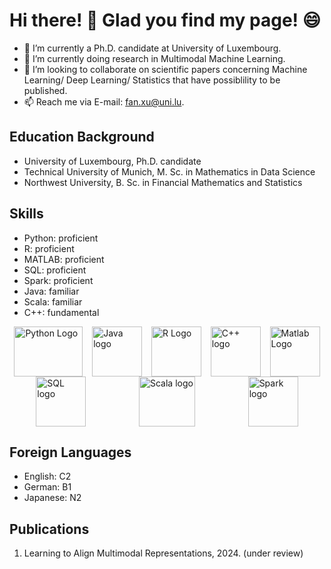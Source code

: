 # Hi there! 👋 Glad you find my page! :smile:


- 🔭 I’m currently a Ph.D. candidate at University of Luxembourg.
- 🌱 I’m currently doing research in Multimodal Machine Learning.
- 👯 I’m looking to collaborate on scientific papers concerning Machine Learning/ Deep Learning/ Statistics that have possiblility to be published.
- 📫 Reach me via E-mail: fan.xu@uni.lu.

## Education Background
- University of Luxembourg, Ph.D. candidate
- Technical University of Munich, M. Sc. in Mathematics in Data Science
- Northwest University, B. Sc. in Financial Mathematics and Statistics

## Skills
- Python: proficient
- R: proficient
- MATLAB: proficient
- SQL: proficient
- Spark: proficient
- Java: familiar
- Scala: familiar
- C++: fundamental
<div style="display: flex; align-items: center; justify-content: space-around; flex-wrap: wrap;">
<a href="https://www.python.org"><img src="https://www.python.org/static/community_logos/python-logo-generic.svg" alt="Python Logo" width="110" height="80"></a>
<a href="https://www.java.com/en/"><img src="https://de.wikipedia.org/wiki/Datei:Java-Logo.svg" alt="Java logo" width="80" height="80"></a>
<a href="https://www.r-project.org"><img src="https://www.r-project.org/logo/Rlogo.svg" alt="R Logo" width="80" height="80"></a>
<a href="https://isocpp.org"><img src="https://upload.wikimedia.org/wikipedia/commons/1/18/ISO_C%2B%2B_Logo.svg" alt="C++ logo" width="80" height="80"></a>
<a href="https://www.mathworks.com/products/matlab.html"><img src="https://upload.wikimedia.org/wikipedia/commons/2/21/Matlab_Logo.png" alt="Matlab Logo" width="80" height="80"></a>
<a href="https://www.postgresql.org"><img src="https://www.postgresql.org/media/img/about/press/slonik_with_black_text_and_tagline.gif" alt="SQL logo" width="80" height="80"></a>
<a href="https://www.scala-lang.org"><img src="https://upload.wikimedia.org/wikipedia/commons/3/39/Scala-full-color.svg" alt="Scala logo" width="90" height="80"></a>
<a href="https://spark.apache.org"><img src="https://upload.wikimedia.org/wikipedia/commons/f/f3/Apache_Spark_logo.svg" alt="Spark logo" width="80" height="80"></a>
</div>

## Foreign Languages
- English: C2
- German: B1
- Japanese: N2

## Publications
1. Learning to Align Multimodal Representations, 2024. (under review)
